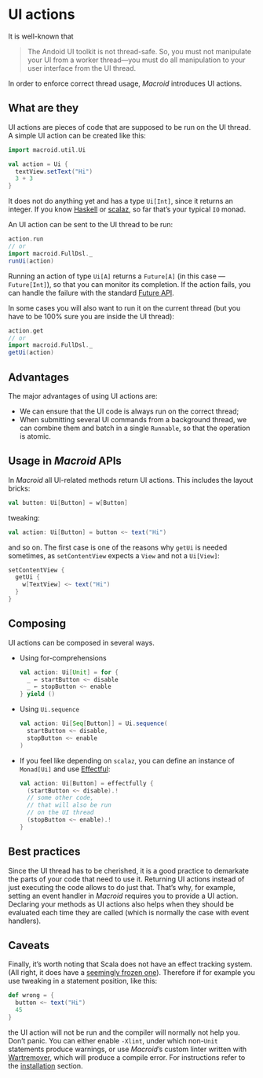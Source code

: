 # UI actions

It is well-known that

> The Andoid UI toolkit is not thread-safe. So, you must not manipulate your UI from a worker thread—you must do all manipulation to your user interface from the UI thread.

In order to enforce correct thread usage, *Macroid* introduces UI actions.

## What are they

UI actions are pieces of code that are supposed to be run on the UI thread.
A simple UI action can be created like this:

```scala
import macroid.util.Ui

val action = Ui {
  textView.setText("Hi")
  3 + 3
}
```

It does not do anything yet and has a type `Ui[Int]`, since it returns an integer.
If you know [Haskell](http://www.haskell.org/haskellwiki/Haskell) or
[scalaz](https://github.com/scalaz/scalaz), so far that’s your typical `IO` monad.

An UI action can be sent to the UI thread to be run:

```scala
action.run
// or
import macroid.FullDsl._
runUi(action)
```

Running an action of type `Ui[A]` returns a `Future[A]` (in this case — `Future[Int]`),
so that you can monitor its completion. If the action fails,
you can handle the failure with the standard [Future API](http://docs.scala-lang.org/overviews/core/futures.html).

In some cases you will also want to run it on the current thread (but you have to be 100% sure you are inside
the UI thread):

```scala
action.get
// or
import macroid.FullDsl._
getUi(action)
```

## Advantages

The major advantages of using UI actions are:

* We can ensure that the UI code is always run on the correct thread;
* When submitting several UI commands from a background thread, we can combine them and batch in a single `Runnable`, so that the operation is atomic.

## Usage in *Macroid* APIs

In *Macroid* all UI-related methods return UI actions. This includes the layout bricks:

```scala
val button: Ui[Button] = w[Button]
```

tweaking:

```scala
val action: Ui[Button] = button <~ text("Hi")
```

and so on. The first case is one of the reasons why `getUi` is needed sometimes, as `setContentView` expects a `View` and
not a `Ui[View]`:

```scala
setContentView {
  getUi {
    w[TextView] <~ text("Hi")
  }
}
```

## Composing

UI actions can be composed in several ways.

* Using for-comprehensions

  ```scala
  val action: Ui[Unit] = for {
    _ ← startButton <~ disable
    _ ← stopButton <~ enable
  } yield ()
  ```

* Using `Ui.sequence`

  ```scala
  val action: Ui[Seq[Button]] = Ui.sequence(
    startButton <~ disable,
    stopButton <~ enable
  )
  ```

* If you feel like depending on `scalaz`, you can define an instance of `Monad[Ui]`
  and use [Effectful](https://github.com/pelotom/effectful):

  ```scala
  val action: Ui[Button] = effectfully {
    (startButton <~ disable).!
    // some other code, 
    // that will also be run
    // on the UI thread
    (stopButton <~ enable).!
  }
  ```

## Best practices

Since the UI thread has to be cherished, it is a good practice to demarkate the parts of
your code that need to use it. Returning UI actions instead of just executing the code
allows to do just that. That’s why, for example, setting an event handler in *Macroid*
requires you to provide a UI action. Declaring your methods as UI actions also helps
when they should be evaluated each time they are called (which is normally the case with event handlers).

## Caveats

Finally, it’s worth noting that Scala does not have an effect tracking system.
(All right, it does have a [seemingly frozen one](https://github.com/lrytz/efftp)).
Therefore if for example you use tweaking in a statement position, like this:

```scala
def wrong = {
  button <~ text("Hi")
  45
}
```

the UI action will not be run and the compiler will normally not help you. Don’t panic.
You can either enable `-Xlint`, under which non-`Unit` statements produce warnings, or use *Macroid*’s custom linter
written with [Wartremover](https://github.com/typelevel/wartremover), which will produce a compile error.
For instructions refer to the [installation](../Installation.html) section.
